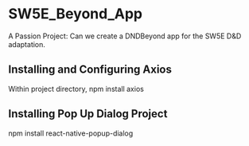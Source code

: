 # SW5E_Beyond_App
A Passion Project: Can we create a DNDBeyond app for the SW5E D&amp;D adaptation.

## Installing and Configuring Axios
Within project directory, npm install axios

## Installing Pop Up Dialog Project
npm install react-native-popup-dialog
